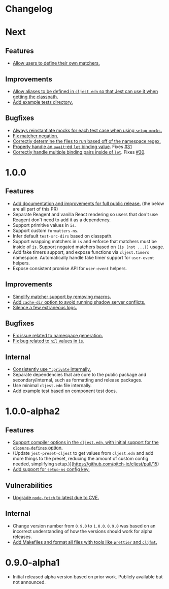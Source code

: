 # Changelog

# Next

## Features
- [Allow users to define their own matchers.](https://github.com/pitch-io/cljest/pull/27)

## Improvements
- [Allow aliases to be defined in `cljest.edn` so that Jest can use it when getting the classpath.](https://github.com/pitch-io/cljest/pull/27)
- [Add example tests directory.](https://github.com/pitch-io/cljest/pull/33)

## Bugfixes
- [Always reinstantiate mocks for each test case when using `setup-mocks`.](https://github.com/pitch-io/cljest/pull/28)
- [Fix matcher negation.](https://github.com/pitch-io/cljest/pull/27)
- [Correctly determine the files to run based off of the namespace regex.](https://github.com/pitch-io/cljest/pull/33)
- [Properly handle an `await`-ed `let` binding value](https://github.com/pitch-io/cljest/pull/35). Fixes [#31](https://github.com/pitch-io/cljest/issues/31)
- [Correctly handle multiple binding pairs inside of `let`](https://github.com/pitch-io/cljest/pull/35). Fixes [#30](https://github.com/pitch-io/cljest/issues/30).

# 1.0.0

## Features
- [Add documentation and improvements for full public release.](https://github.com/pitch-io/cljest/pull/21) (the below are all part of this PR)
- Separate Reagent and vanilla React rendering so users that don't use Reagent don't need to add it as a dependency.
- Support primitive values in `is`.
- Support custom `formatters-ns`.
- Infer default `test-src-dirs` based on classpath.
- Support wrapping matchers in `is` and enforce that matchers must be inside of `is`. Support negated matchers based on `(is (not ...))` usage.
- Add fake timers support, and expose functions via `cljest.timers` namespace. Automatically handle fake timer support for `user-event` helpers.
- Expose consistent promise API for `user-event` helpers.

## Improvements
- [Simplify matcher support by removing macros.](https://github.com/pitch-io/cljest/pull/21)
- [Add `cache-dir` option to avoid running shadow server conflicts.](https://github.com/pitch-io/cljest/pull/23)
- [Silence a few extraneous logs.](https://github.com/pitch-io/cljest/pull/24)

## Bugfixes
- [Fix issue related to namespace generation.](https://github.com/pitch-io/cljest/pull/20)
- [Fix bug related to `nil` values in `is`.](https://github.com/pitch-io/cljest/pull/21)

## Internal
- [Consistently use `^:private` internally.](https://github.com/pitch-io/cljest/pull/21)
- Separate dependencies that are core to the public package and secondary/internal, such as formatting and release packages.
- Use minimal `cljest.edn` file internally.
- Add example test based on component test docs.

# 1.0.0-alpha2

## Features

- [Support compiler options in the `cljest.edn`, with initial support for the `closure-defines` option.](https://github.com/pitch-io/cljest/pull/14)
- (Update `jest-preset-cljest` to get values from `cljest.edn` and add more things to the preset, reducing the amount of custom config needed, simplifying setup.)](https://github.com/pitch-io/cljest/pull/15)
- [Add support for `setup-ns` config key.](https://github.com/pitch-io/cljest/pull/16)

## Vulnerabilities
- [Upgrade `node-fetch` to latest due to CVE.](https://github.com/pitch-io/cljest/pull/18)

## Internal
- Change version number from `0.9.0` to `1.0.0`. `0.9.0` was based on an incorrect understanding of how the versions should work for alpha releases.
- [Add Makefiles and format all files with tools like `prettier` and `cljfmt`.](https://github.com/pitch-io/cljest/pull/17)

# 0.9.0-alpha1

- Initial released alpha version based on prior work. Publicly available but not announced.
